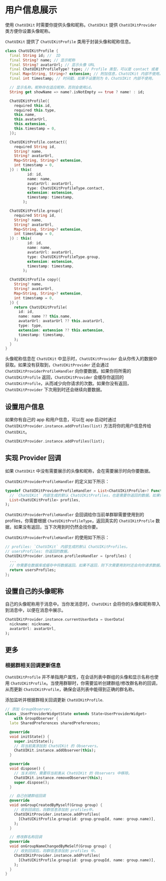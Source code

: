 # 用户信息展示

<Toc />

使用 `ChatUIKit` 时需要你提供头像和昵称。`ChatUIKit` 提供 `ChatUIKitProvider` 类方便你设置头像昵称。

`ChatUIKit` 提供了 `ChatUIKitProfile` 类用于封装头像和昵称信息。

```dart
class ChatUIKitProfile {
  final String id; //  ID
  final String? name; // 显示昵称
  final String? avatarUrl; // 显示头像 URL
  final ChatUIKitProfileType? type; // Profile 类型，可以是 contact 或者 group。
  final Map<String, String>? extension; // 附加信息，ChatUIKit 内部不使用。
  final int timestamp; // 时间戳，如果不设置则为 0，ChatUIKit 内部不使用。

  // 显示名称。昵称存在适应昵称，否则会使用id。
  String get showName => name?.isNotEmpty == true ? name! : id;

  ChatUIKitProfile({
    required this.id,
    required this.type,
    this.name,
    this.avatarUrl,
    this.extension,
    this.timestamp = 0,
  });

  ChatUIKitProfile.contact({
    required String id,
    String? name,
    String? avatarUrl,
    Map<String, String>? extension,
    int timestamp = 0,
  }) : this(
          id: id,
          name: name,
          avatarUrl: avatarUrl,
          type: ChatUIKitProfileType.contact,
          extension: extension,
          timestamp: timestamp,
        );

  ChatUIKitProfile.group({
    required String id,
    String? name,
    String? avatarUrl,
    Map<String, String>? extension,
    int timestamp = 0,
  }) : this(
          id: id,
          name: name,
          avatarUrl: avatarUrl,
          type: ChatUIKitProfileType.group,
          extension: extension,
          timestamp: timestamp,
        );

  ChatUIKitProfile copy({
    String? name,
    String? avatarUrl,
    Map<String, String>? extension,
    int timestamp = 0,
  }) {
    return ChatUIKitProfile(
      id: id,
      name: name ?? this.name,
      avatarUrl: avatarUrl ?? this.avatarUrl,
      type: type,
      extension: extension ?? this.extension,
      timestamp: timestamp,
    );
  }
}

```

头像昵称信息在 `ChatUIKit` 中显示时，`ChatUIKitProvider` 会从你传入的数据中获取。如果没有获取到，`ChatUIKitProvider` 还会通过 `ChatUIKitProviderProfileHandler` 向你要数据。如果你将所需的 `ChatUIKitProfile` 返回，`ChatUIKitProvider` 会缓存你返回的 `ChatUIKitProfile`，从而减少向你请求的次数。如果你没有返回，`ChatUIKitProvider` 下次用到时还会继续向要数据。

## 设置用户信息

如果你有自己的 app 和用户信息，可以在 app 启动时通过 `ChatUIKitProvider.instance.addProfiles(list)` 方法将你的用户信息传给 `ChatUIKit`。

```dart
ChatUIKitProvider.instance.addProfiles(list);
```

## 实现 Provider 回调

如果 `ChatUIKit` 中没有需要展示的头像和昵称，会在需要展示时向你要数据。

`ChatUIKitProviderProfileHandler` 的定义如下所示：

```dart
typedef ChatUIKitProviderProfileHandler = List<ChatUIKitProfile>? Function(
  // `ChatUIKit` 内部生成的默认 ChatUIKitProfiles，也是需要你返回的数据。如果你有真实数据，可以返回给 `ChatUIKit`, UIKit 会将你返回的数据缓存。
  List<ChatUIKitProfile> profiles,
);
```

`ChatUIKitProviderProfileHandler` 会回调给你当前单群聊需要使用到的 profiles，你需要根据 `ChatUIKitProfileType`，返回真实的 `ChatUIKitProfile` 数据，如果没有返回，当下次用到时仍然会找你要。

`ChatUIKitProviderProfileHandler` 的使用如下所示：

```dart
// profiles: `ChatUIKit` 内部生成的默认 ChatUIKitProfiles。
// usersProfiles: 你返回的数据。
ChatUIKitProvider.instance.profilesHandler = (profiles) {
  ...
  // 你需要在数据库或缓存中将数据返回。如果不返回，则下次需要用到时还会向你请求数据。
  return usersProfiles;
};
```

## 设置自己的头像昵称

自己的头像昵称用于消息中。当你发消息时，`ChatUIKit` 会将你的头像和昵称带入到消息中，以便在消息中展示。

```dart
ChatUIKitProvider.instance.currentUserData = UserData(
  nickname: nickname,
  avatarUrl: avatarUrl,
);
```

## 更多

### 根据群相关回调更新信息

`ChatUIKitProfile` 并不单指用户属性，在会话列表中群组的头像和显示名称也使用 `ChatUIKitProfile`。当使用群聊时，你需要监听创建群组/修改群名称的回调，从而更新 `ChatUIKitProfile`，确保会话列表中能得到正确的群名称。

添加监听并根据群相关回调更新 `ChatUIKitProfile`.

```dart
// 添加 GroupObserver。
class _UserProviderWidgetState extends State<UserProviderWidget>
    with GroupObserver {
  late SharedPreferences sharedPreferences;

  @override
  void initState() {
    super.initState();
    // 将当前类添加到 ChatUIKit 的 Observers。
    ChatUIKit.instance.addObserver(this);
  }

  @override
  void dispose() {
    // 当关闭时，需要将当前类从 ChatUIKit 的 Observers 中移除。
    ChatUIKit.instance.removeObserver(this);
    super.dispose();
  }

  // 自己创建群组回调
  @override
  void onGroupCreatedByMyself(Group group) {
    // 收到回调后，将群信息添加到 profiles中。
    ChatUIKitProvider.instance.addProfiles(
      [ChatUIKitProfile.group(id: group.groupId, name: group.name)],
    );
  }

  // 修改群名称回调
  @override
  void onGroupNameChangedByMeSelf(Group group) {
    // 收到回调后，将群信息添加到 profiles 中。
    ChatUIKitProvider.instance.addProfiles(
      [ChatUIKitProfile.group(id: group.groupId, name: group.name)],
    );
  }
}

```